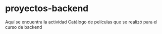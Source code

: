 # proyectos-backend
Aquí se encuentra la actividad Catálogo de películas que se realizó para el curso de backend
